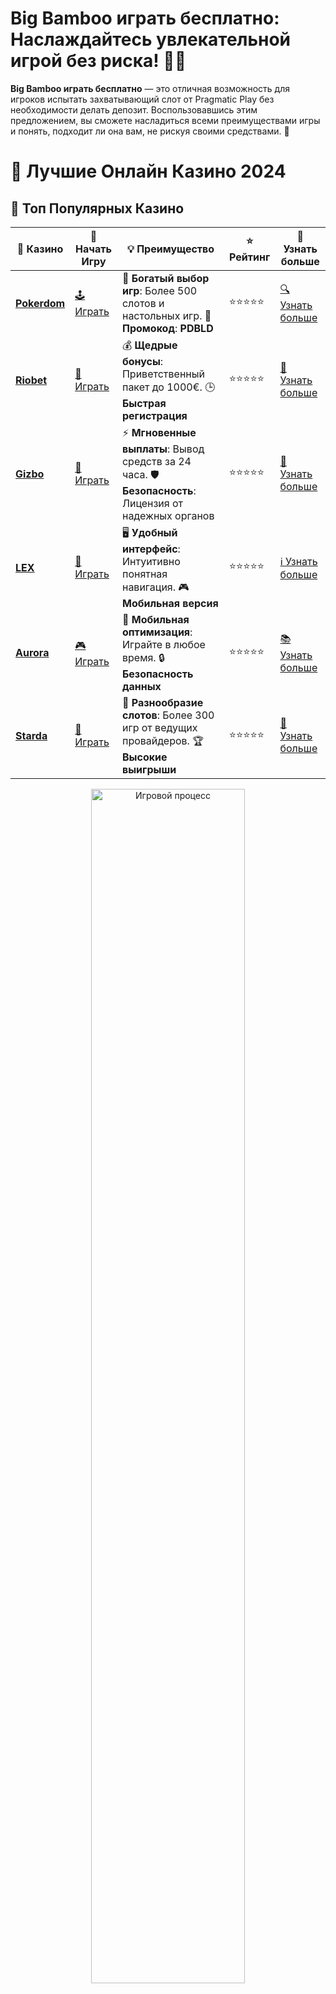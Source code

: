 # **Big Bamboo играть бесплатно**: Наслаждайтесь увлекательной игрой без риска! 🎰🎉

**Big Bamboo играть бесплатно** — это отличная возможность для игроков испытать захватывающий слот от Pragmatic Play без необходимости делать депозит. Воспользовавшись этим предложением, вы сможете насладиться всеми преимуществами игры и понять, подходит ли она вам, не рискуя своими средствами. 🎲

# 🎰 Лучшие Онлайн Казино 2024

## 🌟 Топ Популярных Казино

| 🎲 **Казино** | 🔗 **Начать Игру** | 💡 **Преимущество** | ⭐ **Рейтинг** | 🔗 **Узнать больше** |
|--------------|---------------------|---------------------|----------------|----------------------|
| [**Pokerdom**](https://brandplay.link/4k77v2yx) | [🕹️ Играть](https://brandplay.link/4k77v2yx) | 🎉 **Богатый выбор игр**: Более 500 слотов и настольных игр. 🎁 **Промокод**: **PDBLD** | ⭐⭐⭐⭐⭐ | [🔍 Узнать больше](https://brandplay.link/4k77v2yx) |
| [**Riobet**](https://brandplay.link/7xBLTPyj) | [🎰 Играть](https://brandplay.link/7xBLTPyj) | 💰 **Щедрые бонусы**: Приветственный пакет до 1000€. 🕒 **Быстрая регистрация** | ⭐⭐⭐⭐⭐ | [📖 Узнать больше](https://brandplay.link/7xBLTPyj) |
| [**Gizbo**](https://brandplay.link/bprXw4YV) | [🎲 Играть](https://brandplay.link/bprXw4YV) | ⚡ **Мгновенные выплаты**: Вывод средств за 24 часа. 🛡️ **Безопасность**: Лицензия от надежных органов | ⭐⭐⭐⭐⭐ | [📝 Узнать больше](https://brandplay.link/bprXw4YV) |
| [**LEX**](https://brandplay.link/zW4hdDFV) | [🤑 Играть](https://brandplay.link/zW4hdDFV) | 🖥️ **Удобный интерфейс**: Интуитивно понятная навигация. 🎮 **Мобильная версия** | ⭐⭐⭐⭐⭐ | [ℹ️ Узнать больше](https://brandplay.link/zW4hdDFV) |
| [**Aurora**](https://10trafic-stat2.com/click/668546556bcc6313411604bd/6766/13032/subaccount) | [🎮 Играть](https://10trafic-stat2.com/click/668546556bcc6313411604bd/6766/13032/subaccount) | 📱 **Мобильная оптимизация**: Играйте в любое время. 🔒 **Безопасность данных** | ⭐⭐⭐⭐⭐ | [📚 Узнать больше](https://10trafic-stat2.com/click/668546556bcc6313411604bd/6766/13032/subaccount) |
| [**Starda**](https://brandplay.link/fB7xwRFL) | [🎯 Играть](https://brandplay.link/fB7xwRFL) | 🎰 **Разнообразие слотов**: Более 300 игр от ведущих провайдеров. 🏆 **Высокие выигрыши** | ⭐⭐⭐⭐⭐ | [🔎 Узнать больше](https://brandplay.link/fB7xwRFL) |

<div align="center">
    <img src="https://i.pinimg.com/originals/87/9e/b9/879eb9354dd0699582408b68f2e253b2.gif" alt="Игровой процесс" width="70%">
</div>

## 💎 Лучшие Бонусы и Акции

| 🎲 **Казино** | 🔗 **Начать Игру** | 💡 **Преимущество** | ⭐ **Рейтинг** | 🔗 **Узнать больше** |
|--------------|---------------------|---------------------|----------------|----------------------|
| [**Kometa**](https://brandplay.link/8ZymQJV8) | [🎰 Играть](https://brandplay.link/8ZymQJV8) | 🎁 **Эксклюзивные бонусы**: Регулярные акции и промо. 🔄 **Программы лояльности** | ⭐⭐⭐⭐☆ | [🔍 Узнать больше](https://brandplay.link/8ZymQJV8) |
| [**R7**](https://brandplay.link/bMd3Yjsw) | [🕹️ Играть](https://brandplay.link/bMd3Yjsw) | 🕒 **Круглосуточная поддержка**: Всегда на связи. 💸 **Высокие лимиты** | ⭐⭐⭐⭐☆ | [📖 Узнать больше](https://brandplay.link/bMd3Yjsw) |
| [**7K**](https://brandplay.link/BvQyFShp) | [🎲 Играть](https://brandplay.link/BvQyFShp) | 🌟 **Эксклюзивные бонусы**: Только для VIP игроков. 🎉 **Сезонные акции** | ⭐⭐⭐⭐☆ | [📝 Узнать больше](https://brandplay.link/BvQyFShp) |
| [**Kent**](https://brandplay.link/Fv2WP3js) | [🤑 Играть](https://brandplay.link/Fv2WP3js) | 📈 **Высокий RTP**: Более 98%. 💼 **Профессиональная поддержка** | ⭐⭐⭐⭐☆ | [ℹ️ Узнать больше](https://brandplay.link/Fv2WP3js) |
| [**1Xslots**](https://brandplay.link/hSB1khtr) | [🎮 Играть](https://brandplay.link/hSB1khtr) | 🎉 **Множество акций**: Еженедельные бонусы и турниры. 🛡️ **Безопасность** | ⭐⭐⭐⭐☆ | [📚 Узнать больше](https://brandplay.link/hSB1khtr) |
| [**Gama**](https://brandplay.link/j6NMKsDz) | [🎯 Играть](https://brandplay.link/j6NMKsDz) | 🔍 **Интуитивный интерфейс**: Легкость использования. 🏅 **Престижные турниры** | ⭐⭐⭐⭐☆ | [🔎 Узнать больше](https://brandplay.link/j6NMKsDz) |

<div align="center">
    <img src="https://i.pinimg.com/originals/87/9e/b9/879eb9354dd0699582408b68f2e253b2.gif" alt="Игровой процесс" width="70%">
</div>

## 🚀 Быстрые Выигрыши и Поддержка

| 🎲 **Казино** | 🔗 **Начать Игру** | 💡 **Преимущество** | ⭐ **Рейтинг** | 🔗 **Узнать больше** |
|--------------|---------------------|---------------------|----------------|----------------------|
| [**Onion**](https://brandplay.link/zBGRVpQ9) | [🎰 Играть](https://brandplay.link/zBGRVpQ9) | 🤑 **Низкие ставки**: Идеально для начинающих. 🔄 **Быстрые выводы** | ⭐⭐⭐⭐☆ | [🔍 Узнать больше](https://brandplay.link/zBGRVpQ9) |
| [**Чемпион**](https://temon-gter.cfd/go/lRq?p80412p304504pcc44t17455) | [🕹️ Играть](https://temon-gter.cfd/go/lRq?p80412p304504pcc44t17455) | 🏅 **Лояльная программа**: Награды за активность. 🎁 **Ежемесячные бонусы** | ⭐⭐⭐⭐☆ | [📖 Узнать больше](https://temon-gter.cfd/go/lRq?p80412p304504pcc44t17455) |
| [**Vavada**](https://vavadapartner.pro/?promo=ea5c9275-6854-4505-94fc-95ab18221945-linkb2) | [🎲 Играть](https://vavadapartner.pro/?promo=ea5c9275-6854-4505-94fc-95ab18221945-linkb2) | 🚀 **Быстрая регистрация**: Начните играть мгновенно. 🔐 **Безопасные транзакции** | ⭐⭐⭐⭐☆ | [📝 Узнать больше](https://vavadapartner.pro/?promo=ea5c9275-6854-4505-94fc-95ab18221945-linkb2) |
| [**Friends**](https://gofriends.kim/linkb2) | [🤑 Играть](https://gofriends.kim/linkb2) | 🤝 **Социальные игры**: Играйте с друзьями. 🌐 **Мультиплатформенность** | ⭐⭐⭐⭐☆ | [ℹ️ Узнать больше](https://gofriends.kim/linkb2) |
| [**1WIN**](https://brandplay.link/smXVpBbG) | [🎮 Играть](https://brandplay.link/smXVpBbG) | 🏆 **Спортивные ставки**: Широкий выбор видов спорта. 💵 **Высокие коэффициенты** | ⭐⭐⭐⭐☆ | [📚 Узнать больше](https://brandplay.link/smXVpBbG) |
| [**Drip**](https://drp-ircp01.com/c07e6a3db) | [🎯 Играть](https://drp-ircp01.com/c07e6a3db) | 🌐 **Инновационные игры**: Новейшие игровые технологии. 🛡️ **Высокая безопасность** | ⭐⭐⭐⭐☆ | [🔎 Узнать больше](https://drp-ircp01.com/c07e6a3db) |
| [**JoyCasino**](https://rpc30.call2me.pro/?/ru/registration?apkpop=0&partner=p24970p3291217pc98f) | [🎰 Играть](https://rpc30.call2me.pro/?/ru/registration?apkpop=0&partner=p24970p3291217pc98f) | 🎁 **Приятные бонусы**: Ежедневные акции и подарки. 🕹️ **Разнообразие игр** | ⭐⭐⭐⭐☆ | [🔍 Узнать больше](https://rpc30.call2me.pro/?/ru/registration?apkpop=0&partner=p24970p3291217pc98f) |

<div align="center">
    <img src="https://i.pinimg.com/originals/87/9e/b9/879eb9354dd0699582408b68f2e253b2.gif" alt="Игровой процесс" width="70%">
</div>
---

✨ **Выбирайте лучшее казино для себя и наслаждайтесь игрой! Удачи!** ✨
![Big Bamboo играть бесплатно](https://i.pinimg.com/originals/a9/29/6e/a9296ea1cf6a7c20a985e593451f0323.png)

### Что такое **Big Bamboo играть бесплатно**? 🎰

**Big Bamboo играть бесплатно** — это возможность протестировать игровой автомат **Big Bamboo** без необходимости вносить деньги на счет. Этот слот, разработанный популярным провайдером Pragmatic Play, предлагает игрокам захватывающий опыт с множеством бонусных функций и интересной тематикой, посвященной дикой природе и бамбуковым лесам.

Игра **Big Bamboo** обладает яркими графическими эффектами, увлекательными символами и шансом на большие выигрыши, включая уникальные бонусы и функции. А возможность играть бесплатно — это шанс насладиться всеми этими элементами без риска для вашего бюджета! 🎉💸

### Как начать **играть бесплатно в Big Bamboo**? 📝

Чтобы начать **играть бесплатно в Big Bamboo**, достаточно выполнить несколько простых шагов:

1. **Выберите казино с демо-версией слота** 🌐  
   Для того чтобы **играть бесплатно в Big Bamboo**, нужно найти онлайн-казино, которое предлагает демо-режим игры. Множество современных казино предоставляют такую возможность без необходимости регистрации.

2. **Запустите демо-версию** 🎮  
   После выбора подходящего казино и игры, просто нажмите на кнопку "Играть бесплатно" или "Демо", и слот начнется автоматически. Вы получите виртуальные кредиты для игры без вложений.

3. **Наслаждайтесь игрой** 🌟  
   В демо-режиме вы сможете испытать все функции слота, в том числе бонусные игры и бесплатные вращения, а также понять, нравится ли вам этот слот, не рискуя своими деньгами.

4. **Пробуйте разные стратегии** 📊  
   Бесплатная игра — это отличная возможность для экспериментов. Вы можете пробовать различные ставки и стратегии, чтобы увидеть, какие из них могут привести к большому выигрышу.

### Преимущества **Big Bamboo играть бесплатно** 🎁

1. **Безопасность и отсутствие риска** 💰  
   В демо-режиме вы играете на виртуальные кредиты, что означает, что ваши средства не подвержены риску. Это идеальный способ познакомиться с игрой без потерь.

2. **Отсутствие необходимости в депозите** 🚫💵  
   Чтобы начать играть, вам не нужно делать депозит. Просто выберите демо-режим и наслаждайтесь игровым процессом.

3. **Полное знакомство с игрой** 🕹️  
   Играя бесплатно, вы можете изучить все особенности слота **Big Bamboo**, понять, как работают бонусные функции, а также как максимизировать свои шансы на выигрыш.

4. **Никаких обязательств** 🏆  
   Бесплатная игра — это возможность получить удовольствие от игры, не беспокоясь о ставках или депозите. Вы просто наслаждаетесь процессом без давления.

5. **Идеально для новичков** 👾  
   Если вы новичок в мире онлайн-казино, игра в демо-режиме — отличный способ освоиться с игровыми автоматами, понять их механизмы и даже разработать собственные стратегии.

### Чем привлекает **Big Bamboo**? 🌿

**Big Bamboo** — это слот с яркой темой, в котором игроки отправляются в захватывающее путешествие в дикие джунгли, полные загадок и богатств. В игре присутствуют:

- **Бонусные символы** и **дикое вращение**, которые могут увеличить ваш выигрыш.
- **Бонусный раунд** с бесплатными вращениями, где можно получить дополнительные шансы на выигрыш.
- **Увлекательная графика и звуковые эффекты**, создающие атмосферу экзотической природы.

Слот отлично сочетает простоту в управлении с увлекательными бонусами и возможностями для больших выигрышей, что делает его идеальным выбором для игроков, которые хотят испытать свою удачу.

### Где можно **играть бесплатно в Big Bamboo**? 🌍

Для того чтобы **играть бесплатно в Big Bamboo**, вы можете посетить онлайн-казино, которые предлагают демо-версии слотов. Многие казино предоставляют демо-игры без регистрации и депозита, что позволяет начать игру сразу же. Важно выбирать казино с лицензией и хорошими отзывами, чтобы играть в безопасных условиях.

### Советы по игре в **Big Bamboo бесплатно** 🧩

1. **Изучите особенности игры** 📚  
   Прежде чем делать реальные ставки, уделите время на изучение механики игры. В демо-версии у вас есть возможность понять, как работают бонусные функции.

2. **Пробуйте различные стратегии** 🎯  
   Бесплатная игра — это шанс экспериментировать с разными ставками и подходами. Проверьте, как изменяется ваша стратегия с разными размерами ставок.

3. **Наслаждайтесь процессом** 🎉  
   Не забывайте, что в первую очередь игра должна приносить удовольствие. Бесплатная версия — это отличный способ расслабиться и провести время, не беспокоясь о деньгах.

### Заключение: **Big Bamboo играть бесплатно** — это шанс на веселье и выигрыши! 🎉

**Big Bamboo играть бесплатно** — это отличная возможность для игроков всех уровней опыта испытать захватывающий слот без рисков и обязательств. В демо-режиме вы сможете не только насладиться игровым процессом, но и научиться всем тонкостям слота, чтобы быть готовым к реальной игре.

Не упустите шанс — выберите казино с демо-версией и начинайте играть в **Big Bamboo** уже сегодня! 🌟🎰
